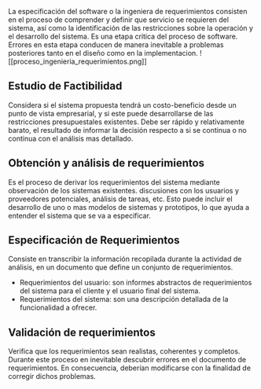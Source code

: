 La especificación del software o la ingeniera de requerimientos consisten en el proceso de comprender y definir que servicio se requieren del sistema, así como la identificación de las restricciones sobre la operación y el desarrollo del sistema.
Es una etapa critica del proceso de software. Errores en esta etapa conducen de manera inevitable a problemas posteriores tanto en el diseño como en la implementacion.
![[proceso_ingenieria_requerimientos.png]]
## Estudio de Factibilidad
Considera si el sistema propuesta tendrá un costo-beneficio desde un punto de vista empresarial, y si este puede desarrollarse de las restricciones presupuestales existentes.
Debe ser rápido y relativamente barato, el resultado de informar la decisión respecto a si se continua o no continua con el análisis mas detallado.
## Obtención y análisis de requerimientos
Es el proceso de derivar los requerimientos del sistema mediante observación de los sistemas existentes. discusiones con los usuarios y proveedores potenciales, análisis de tareas, etc.
Esto puede incluir el desarrollo de uno o mas modelos de sistemas y prototipos, lo que ayuda a entender el sistema que se va a especificar.
## Especificación de Requerimientos
Consiste en transcribir la información recopilada durante la actividad de análisis, en un documento que define un conjunto de requerimientos.
- Requerimientos del usuario: son informes abstractos de requerimientos del sistema para el cliente y el usuario final del sistema.
- Requerimientos del sistema: son una descripción detallada de la funcionalidad a ofrecer.
## Validación de requerimientos
Verifica que los requerimientos sean realistas, coherentes y completos. Durante este proceso en inevitable descubrir errores en el documento de requerimientos. En consecuencia, deberían modificarse con la finalidad de corregir dichos problemas.